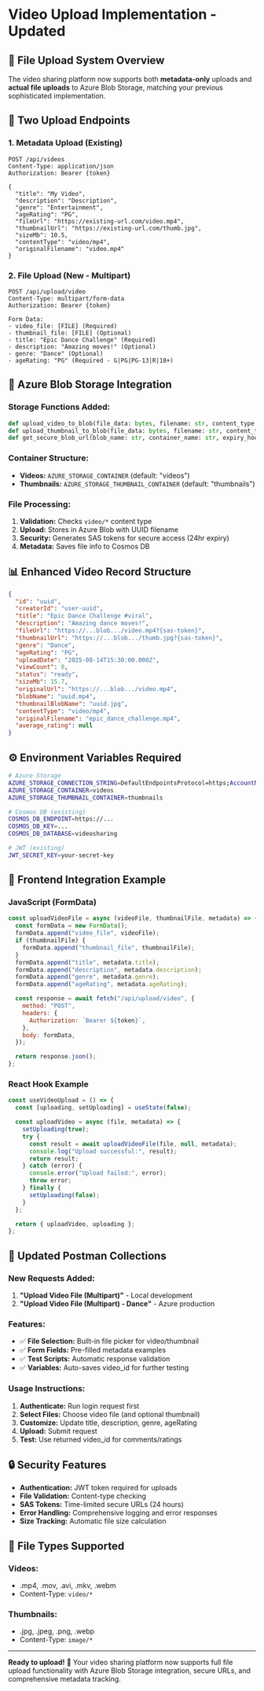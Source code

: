 # Video Upload Implementation - Updated

## 🎥 **File Upload System Overview**

The video sharing platform now supports both **metadata-only** uploads and **actual file uploads** to Azure Blob Storage, matching your previous sophisticated implementation.

## 🚀 **Two Upload Endpoints**

### **1. Metadata Upload (Existing)**

```http
POST /api/videos
Content-Type: application/json
Authorization: Bearer {token}

{
  "title": "My Video",
  "description": "Description",
  "genre": "Entertainment",
  "ageRating": "PG",
  "fileUrl": "https://existing-url.com/video.mp4",
  "thumbnailUrl": "https://existing-url.com/thumb.jpg",
  "sizeMb": 10.5,
  "contentType": "video/mp4",
  "originalFilename": "video.mp4"
}
```

### **2. File Upload (New - Multipart)**

```http
POST /api/upload/video
Content-Type: multipart/form-data
Authorization: Bearer {token}

Form Data:
- video_file: [FILE] (Required)
- thumbnail_file: [FILE] (Optional)
- title: "Epic Dance Challenge" (Required)
- description: "Amazing moves!" (Optional)
- genre: "Dance" (Optional)
- ageRating: "PG" (Required - G|PG|PG-13|R|18+)
```

## 🔧 **Azure Blob Storage Integration**

### **Storage Functions Added:**

```python
def upload_video_to_blob(file_data: bytes, filename: str, content_type: str)
def upload_thumbnail_to_blob(file_data: bytes, filename: str, content_type: str)
def get_secure_blob_url(blob_name: str, container_name: str, expiry_hours: int = 24)
```

### **Container Structure:**

- **Videos:** `AZURE_STORAGE_CONTAINER` (default: "videos")
- **Thumbnails:** `AZURE_STORAGE_THUMBNAIL_CONTAINER` (default: "thumbnails")

### **File Processing:**

1. **Validation:** Checks `video/*` content type
2. **Upload:** Stores in Azure Blob with UUID filename
3. **Security:** Generates SAS tokens for secure access (24hr expiry)
4. **Metadata:** Saves file info to Cosmos DB

## 📊 **Enhanced Video Record Structure**

```json
{
  "id": "uuid",
  "creatorId": "user-uuid",
  "title": "Epic Dance Challenge #viral",
  "description": "Amazing dance moves!",
  "fileUrl": "https://...blob.../video.mp4?{sas-token}",
  "thumbnailUrl": "https://...blob.../thumb.jpg?{sas-token}",
  "genre": "Dance",
  "ageRating": "PG",
  "uploadDate": "2025-08-14T15:30:00.000Z",
  "viewCount": 0,
  "status": "ready",
  "sizeMb": 15.7,
  "originalUrl": "https://...blob.../video.mp4",
  "blobName": "uuid.mp4",
  "thumbnailBlobName": "uuid.jpg",
  "contentType": "video/mp4",
  "originalFilename": "epic_dance_challenge.mp4",
  "average_rating": null
}
```

## ⚙️ **Environment Variables Required**

```bash
# Azure Storage
AZURE_STORAGE_CONNECTION_STRING=DefaultEndpointsProtocol=https;AccountName=...
AZURE_STORAGE_CONTAINER=videos
AZURE_STORAGE_THUMBNAIL_CONTAINER=thumbnails

# Cosmos DB (existing)
COSMOS_DB_ENDPOINT=https://...
COSMOS_DB_KEY=...
COSMOS_DB_DATABASE=videosharing

# JWT (existing)
JWT_SECRET_KEY=your-secret-key
```

## 📱 **Frontend Integration Example**

### **JavaScript (FormData)**

```javascript
const uploadVideoFile = async (videoFile, thumbnailFile, metadata) => {
  const formData = new FormData();
  formData.append("video_file", videoFile);
  if (thumbnailFile) {
    formData.append("thumbnail_file", thumbnailFile);
  }
  formData.append("title", metadata.title);
  formData.append("description", metadata.description);
  formData.append("genre", metadata.genre);
  formData.append("ageRating", metadata.ageRating);

  const response = await fetch("/api/upload/video", {
    method: "POST",
    headers: {
      Authorization: `Bearer ${token}`,
    },
    body: formData,
  });

  return response.json();
};
```

### **React Hook Example**

```jsx
const useVideoUpload = () => {
  const [uploading, setUploading] = useState(false);

  const uploadVideo = async (file, metadata) => {
    setUploading(true);
    try {
      const result = await uploadVideoFile(file, null, metadata);
      console.log("Upload successful:", result);
      return result;
    } catch (error) {
      console.error("Upload failed:", error);
      throw error;
    } finally {
      setUploading(false);
    }
  };

  return { uploadVideo, uploading };
};
```

## 🧪 **Updated Postman Collections**

### **New Requests Added:**

1. **"Upload Video File (Multipart)"** - Local development
2. **"Upload Video File (Multipart) - Dance"** - Azure production

### **Features:**

- ✅ **File Selection:** Built-in file picker for video/thumbnail
- ✅ **Form Fields:** Pre-filled metadata examples
- ✅ **Test Scripts:** Automatic response validation
- ✅ **Variables:** Auto-saves video_id for further testing

### **Usage Instructions:**

1. **Authenticate:** Run login request first
2. **Select Files:** Choose video file (and optional thumbnail)
3. **Customize:** Update title, description, genre, ageRating
4. **Upload:** Submit request
5. **Test:** Use returned video_id for comments/ratings

## 🔒 **Security Features**

- **Authentication:** JWT token required for uploads
- **File Validation:** Content-type checking
- **SAS Tokens:** Time-limited secure URLs (24 hours)
- **Error Handling:** Comprehensive logging and error responses
- **Size Tracking:** Automatic file size calculation

## 🎯 **File Types Supported**

### **Videos:**

- .mp4, .mov, .avi, .mkv, .webm
- Content-Type: `video/*`

### **Thumbnails:**

- .jpg, .jpeg, .png, .webp
- Content-Type: `image/*`

---

**Ready to upload!** 🚀 Your video sharing platform now supports full file upload functionality with Azure Blob Storage integration, secure URLs, and comprehensive metadata tracking.
